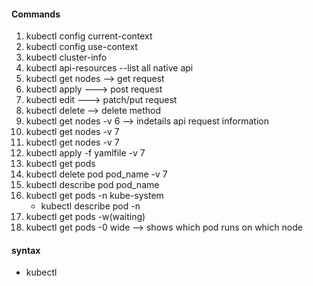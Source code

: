 #### Commands
1. kubectl config current-context 
2. kubectl config use-context <clustername>
3. kubectl cluster-info 
4. kubectl api-resources --list all native api
5. kubectl get nodes  --> get request
6. kubectl apply ---> post request
7. kubectl edit ---> patch/put request
8. kubectl delete --> delete method
9. kubectl get nodes -v 6 --> indetails api request information
10. kubectl get nodes -v 7
11. kubectl get nodes -v 7
12. kubectl apply -f yamlfile -v 7
13. kubectl get pods
14. kubectl delete pod pod_name -v 7 
15. kubectl describe pod pod_name
16. kubectl get pods -n kube-system
    - kubectl describe pod <podname> -n <namespace>
17. kubectl get pods -w(waiting)
18. kubectl get pods -0 wide --> shows which pod runs on which node

#### syntax
- kubectl <action> <objectType> <objectname>

